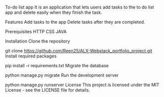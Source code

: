 To-do list app
It is an application that lets users add tasks to the to do list app and delete easily when they finish the task.

Features
Add tasks to the app
Delete tasks after they are completed.

Prerequisites
HTTP
CSS
JAVA

Installation
Clone the repository

 git clone https://github.com/Reen25/ALX-Webstack_portfolio_project.git
Install required packages

 pip install -r requirements.txt
Migrate the database

 python manage.py migrate
Run the development server

 python manage.py runserver
License
This project is licensed under the MIT License - see the LICENSE file for details.

